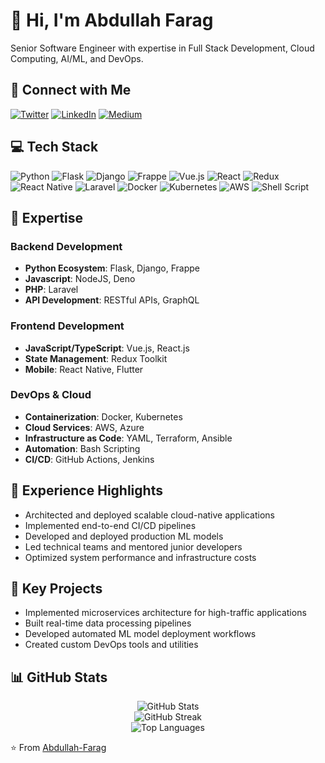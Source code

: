 # 👋 Hi, I'm Abdullah Farag

Senior Software Engineer with expertise in Full Stack Development, Cloud Computing, AI/ML, and DevOps.

## 🔗 Connect with Me
[![Twitter](https://img.shields.io/badge/Twitter-%231DA1F2.svg?style=flat&logo=Twitter&logoColor=white)](https://twitter.com/al0olo)
[![LinkedIn](https://img.shields.io/badge/LinkedIn-%230077B5.svg?style=flat&logo=linkedin&logoColor=white)](https://linkedin.com/in/al0olo)
[![Medium](https://img.shields.io/badge/Medium-12100E?style=flat&logo=medium&logoColor=white)](https://medium.com/@a_farag)

## 💻 Tech Stack
![Python](https://img.shields.io/badge/python-3670A0?style=flat&logo=python&logoColor=ffdd54)
![Flask](https://img.shields.io/badge/flask-%23000.svg?style=flat&logo=flask&logoColor=white)
![Django](https://img.shields.io/badge/django-%23092E20.svg?style=flat&logo=django&logoColor=white)
![Frappe](https://img.shields.io/badge/Frappe-0089FF?style=flat&logo=frappe&logoColor=white)
![Vue.js](https://img.shields.io/badge/vuejs-%2335495e.svg?style=flat&logo=vuedotjs&logoColor=%234FC08D)
![React](https://img.shields.io/badge/react-%2320232a.svg?style=flat&logo=react&logoColor=%2361DAFB)
![Redux](https://img.shields.io/badge/redux-%23593d88.svg?style=flat&logo=redux&logoColor=white)
![React Native](https://img.shields.io/badge/react_native-%2320232a.svg?style=flat&logo=react&logoColor=%2361DAFB)
![Laravel](https://img.shields.io/badge/laravel-%23FF2D20.svg?style=flat&logo=laravel&logoColor=white)
![Docker](https://img.shields.io/badge/docker-%230db7ed.svg?style=flat&logo=docker&logoColor=white)
![Kubernetes](https://img.shields.io/badge/kubernetes-%23326ce5.svg?style=flat&logo=kubernetes&logoColor=white)
![AWS](https://img.shields.io/badge/AWS-%23FF9900.svg?style=flat&logo=amazon-aws&logoColor=white)
![Shell Script](https://img.shields.io/badge/shell_script-%23121011.svg?style=flat&logo=gnu-bash&logoColor=white)

## 🚀 Expertise

### Backend Development
- **Python Ecosystem**: Flask, Django, Frappe
- **Javascript**: NodeJS, Deno
- **PHP**: Laravel
- **API Development**: RESTful APIs, GraphQL

### Frontend Development
- **JavaScript/TypeScript**: Vue.js, React.js
- **State Management**: Redux Toolkit
- **Mobile**: React Native, Flutter

### DevOps & Cloud
- **Containerization**: Docker, Kubernetes
- **Cloud Services**: AWS, Azure
- **Infrastructure as Code**: YAML, Terraform, Ansible
- **Automation**: Bash Scripting
- **CI/CD**: GitHub Actions, Jenkins

## 💼 Experience Highlights
- Architected and deployed scalable cloud-native applications
- Implemented end-to-end CI/CD pipelines
- Developed and deployed production ML models
- Led technical teams and mentored junior developers
- Optimized system performance and infrastructure costs

## 🌟 Key Projects
- Implemented microservices architecture for high-traffic applications
- Built real-time data processing pipelines
- Developed automated ML model deployment workflows
- Created custom DevOps tools and utilities

## 📊 GitHub Stats
<div align="center">
  <img src="https://github-readme-stats.vercel.app/api?username=al0olo&show_icons=true&theme=radical" alt="GitHub Stats" />
  <br/>
  <img src="https://github-readme-streak-stats.herokuapp.com/?user=al0olo&theme=radical" alt="GitHub Streak" />
  <br/>
  <img src="https://github-readme-stats.vercel.app/api/top-langs/?username=al0olo&layout=compact&theme=radical" alt="Top Languages" />
</div>

⭐️ From [Abdullah-Farag](https://github.com/al0olo)
